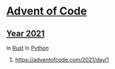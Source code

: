 # [Advent of Code](https://adventofcode.com/)

## [Year 2021](https://adventofcode.com/2021)

In [Rust](https://github.com/matt2ology/advent-of-code-y2021-rust)
In [Python](https://github.com/matt2ology/advent-of-code-y2021-python)

1. https://adventofcode.com/2021/day/1

